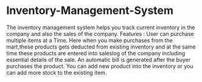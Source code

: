 # Inventory-Management-System
The inventory management system helps you track current inventory in the company and also the sales of the company.
Features :
User can purchase multiple items at a Time.
Here when you make purchases from the mart,these products gets deducted from existing inventory and at the same time these products are entered into saleslog of the company 
including essential details of the sale.
An automatic bill is generated after the buyer purchases the product.
You can add new product into the inventory or you can add more stock to the existing item.
